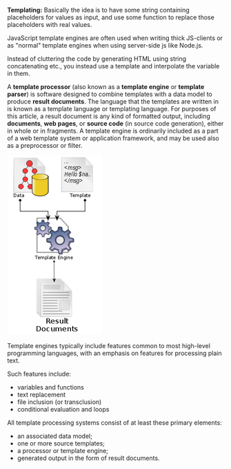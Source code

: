 **Templating:** Basically the idea is to have some string containing placeholders for values as input, and use some function to replace those placeholders with 
real values.

JavaScript template engines are often used when writing thick JS-clients or as "normal" template engines when using server-side js like Node.js.

Instead of cluttering the code by generating HTML using string concatenating etc., you instead use a template and interpolate the variable in them.

A **template processor** (also known as a **template engine** or **template parser**) is software designed to combine templates with a 
data model to produce **result documents**.
The language that the templates are written in is known as a template language or templating language. For purposes of this article,
a result document is any kind of 
formatted output, including **documents**, **web pages**, or **source code** (in source code generation), either in whole or in fragments. 
A template engine is ordinarily included 
as a part of a web template system or application framework, and may be used also as a preprocessor or filter. 

![](/images/template-engine.png)

Template engines typically include features common to most high-level programming languages, with an emphasis on features for processing plain text.

Such features include:

- variables and functions
- text replacement
- file inclusion (or transclusion)
- conditional evaluation and loops

All template processing systems consist of at least these primary elements:

- an associated data model;
- one or more source templates;
- a processor or template engine;
- generated output in the form of result documents.

